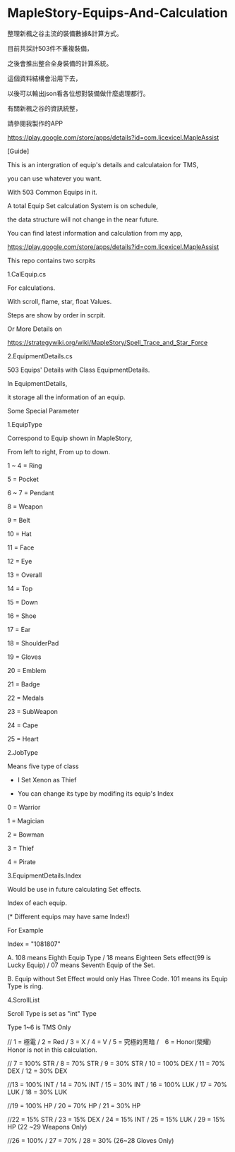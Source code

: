 # MapleStory-Equips-And-Calculation

整理新楓之谷主流的裝備數據&計算方式。

目前共採計503件不重複裝備，

之後會推出整合全身裝備的計算系統。

這個資料結構會沿用下去，

以後可以輸出json看各位想對裝備做什麼處理都行。

有關新楓之谷的資訊統整，

請參閱我製作的APP

https://play.google.com/store/apps/details?id=com.licexicel.MapleAssist

[Guide]

This is an intergration of equip's details and calculataion for TMS,

you can use whatever you want. 

With 503 Common Equips in it.

A total Equip Set calculation System is on schedule,

the data structure will not change in the near future.

You can find latest information and calculation from my app,

https://play.google.com/store/apps/details?id=com.licexicel.MapleAssist


This repo contains two scrpits

1.CalEquip.cs

For calculations.

With scroll, flame, star, float Values.

Steps are show by order in scrpit.

Or More Details on 

https://strategywiki.org/wiki/MapleStory/Spell_Trace_and_Star_Force


2.EquipmentDetails.cs

503 Equips' Details with Class EquipmentDetails.

In EquipmentDetails,

it storage all the information of an equip.


Some Special Parameter

1.EquipType

  Correspond to Equip shown in MapleStory,
  
  From left to right, From up to down.
  
  1 ~ 4 = Ring
  
  5 = Pocket
  
  6 ~ 7 = Pendant
  
  8 = Weapon
  
  9 = Belt
  
  10 = Hat
  
  11 = Face
  
  12 = Eye
  
  13 = Overall
  
  14 = Top
  
  15 = Down
  
  16 = Shoe 
  
  17 = Ear
  
  18 = ShoulderPad
  
  19 = Gloves
  
  20 = Emblem
  
  21 = Badge
  
  22 = Medals
  
  23 = SubWeapon
  
  24 = Cape
  
  25 = Heart
  
  
2.JobType

  Means five type of class
  
  * I Set Xenon as Thief
  
  * You can change its type by modifing its equip's Index
  
  0 = Warrior
  
  1 = Magician
  
  2 = Bowman
  
  3 = Thief
  
  4 = Pirate
  
  
3.EquipmentDetails.Index

  Would be use in future calculating Set effects.
  
  Index of each equip.
  
  (* Different equips may have same Index!)
  
  For Example
  
  Index = "1081807"
  
  A. 108 means Eighth Equip Type / 18 means Eighteen Sets effect(99 is Lucky Equip) / 07 means Seventh Equip of the Set.
  
  B. Equip without Set Effect would only Has Three Code. 101 means its Equip Type is ring.
   
   
4.ScrollList

  Scroll Type is set as "int" Type
  
  Type 1~6 is TMS Only
  
  // 1 = 極電     /  2 =  Red    /  3 =  X      /  4 =  V       /  5 = 究極的黑暗 /　6 = Honor(榮耀) Honor is not in this calculation. 
  
  // 7 = 100% STR /  8 = 70% STR /  9 = 30% STR / 10 = 100% DEX / 11 = 70% DEX / 12 = 30% DEX 
  
  //13 = 100% INT / 14 = 70% INT / 15 = 30% INT / 16 = 100% LUK / 17 = 70% LUK / 18 = 30% LUK
  
  //19 = 100% HP  / 20 = 70% HP  / 21 = 30% HP 
  
  //22 = 15% STR  / 23 = 15% DEX / 24 = 15% INT / 25 = 15% LUK  / 29 = 15% HP (22 ~29 Weapons Only)
  
  //26 = 100%     / 27 = 70%     / 28 = 30% (26~28 Gloves Only)
    
